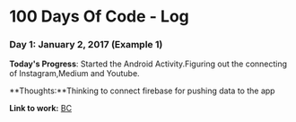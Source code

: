 # 100 Days Of Code - Log

### Day 1: January 2, 2017 (Example 1)


**Today's Progress**: Started the Android Activity.Figuring out the connecting of Instagram,Medium and Youtube.

**Thoughts:**Thinking to connect firebase for pushing data to the app

**Link to work:** [BC](https://github.com/shibinazx/BC.git)

